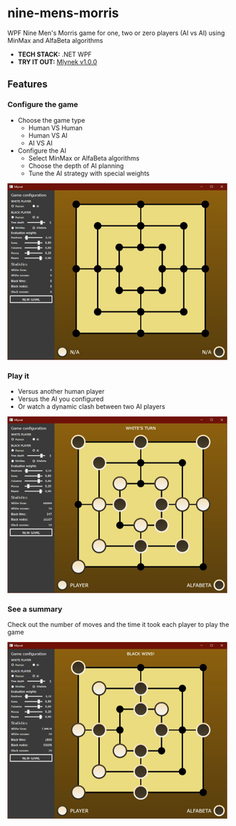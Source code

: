 # nine-mens-morris
WPF Nine Men's Morris game for one, two or zero players (AI vs AI) using MinMax and AlfaBeta algorithms

- **TECH STACK:** .NET WPF
- **TRY IT OUT:** [Mlynek v1.0.0](https://github.com/bpawluk/nine-mens-morris/releases/tag/v1.0.0)

## Features

### Configure the game

- Choose the game type
  - Human VS Human
  - Human VS AI
  - AI VS AI
- Configure the AI
  - Select MinMax or AlfaBeta algorithms
  - Choose the depth of AI planning
  - Tune the AI strategy with special weights

<img src="/mlyn1.JPG" height="396" width="493" >

### Play it

- Versus another human player
- Versus the AI you configured
- Or watch a dynamic clash between two AI players

<img src="/mlyn2.JPG" height="396" width="493" >

### See a summary

Check out the number of moves and the time it took each player to play the game

<img src="/mlyn3.JPG" height="396" width="493" >
